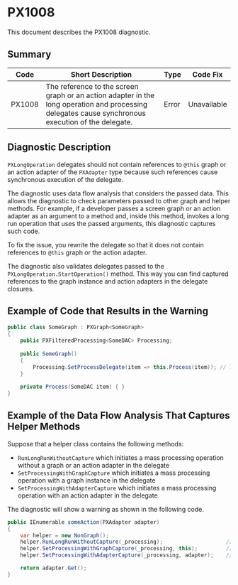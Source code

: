 # PX1008
This document describes the PX1008 diagnostic.

## Summary

| Code   | Short Description                                                                         | Type                           | Code Fix    | 
| ------ | ----------------------------------------------------------------------------------------- | ------------------------------ | ----------- | 
| PX1008 | The reference to the screen graph or an action adapter in the long operation and processing delegates cause synchronous execution of the delegate. | Error | Unavailable | 

## Diagnostic Description
`PXLongOperation` delegates should not contain references to `@this` graph or an action adapter of the `PXAdapter` type because such references cause synchronous execution of the delegate.

The diagnostic uses data flow analysis that considers the passed data. This allows the diagnostic to check parameters passed to other graph and helper methods. For example, if a developer passes a screen graph or an action adapter as an argument to a method and, inside this method, invokes a long run operation that uses the passed arguments, this diagnostic captures such code.

To fix the issue, you rewrite the delegate so that it does not contain references to `@this` graph or the action adapter.

The diagnostic also validates delegates passed to the `PXLongOperation.StartOperation()` method. This way you can find captured references to the graph instance and action adapters in the delegate closures.

## Example of Code that Results in the Warning

```C#
public class SomeGraph : PXGraph<SomeGraph>
{
    public PXFilteredProcessing<SomeDAC> Processing;
  
    public SomeGraph()
    {
        Processing.SetProcessDelegate(item => this.Process(item)); // The PX1008 warning is displayed for this line.
    }
  
    private Process(SomeDAC item) { }
}
```

## Example of the Data Flow Analysis That Captures Helper Methods

Suppose that a helper class contains the following methods:
 - `RunLongRunWithoutCapture` which initiates a mass processing operation without a graph or an action adapter in the delegate
 - `SetProcessingWithGraphCapture` which initiates a mass processing operation with a graph instance in the delegate
 - `SetProcessingWithAdapterCapture` which initiates a mass processing operation with an action adapter in the delegate
 
The diagnostic will show a warning as shown in the following code.

```C#
public IEnumerable someAction(PXAdapter adapter)
{
	var helper = new NonGraph();
	helper.RunLongRunWithoutCapture(_processing);                    // No diagnostic warning
	helper.SetProcessingWithGraphCapture(_processing, this);         // Show diagnostic warning
	helper.SetProcessingWithAdapterCapture(_processing, adapter);    // Show diagnostic warning

	return adapter.Get();
}
```